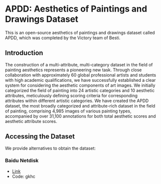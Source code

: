 # APDD: Aesthetics of Paintings and Drawings Dataset

This is an open-source aesthetics of paintings and drawings dataset called APDD, which was completed by the Victory team of Besti.

## Introduction

The construction of a multi-attribute, multi-category dataset in the field of painting aesthetics represents a pioneering new task. Through close collaboration with approximately 60 global professional artists and students with high academic qualifications, we have successfully established a clear system for considering the aesthetic components of art images. We initially categorized the field of painting into 24 artistic categories and 10 aesthetic attributes, meticulously defining scoring criteria for corresponding attributes within different artistic categories. We have created the APDD dataset, the most broadly categorized and attribute-rich dataset in the field of painting, comprising 4,985 images of various painting types, accompanied by over 31,100 annotations for both total aesthetic scores and aesthetic attribute scores.

## Accessing the Dataset

We provide alternatives to obtain the dataset:

### Baidu Netdisk
- [Link](https://pan.baidu.com/s/1WhkUeBBz92BgM9od9_XYxA?pwd=gkhc)
- Code: gkhc

